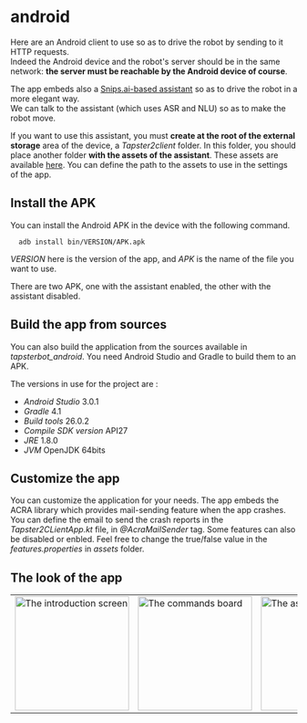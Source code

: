 # android

Here are an Android client to use so as to drive the robot by sending to it HTTP requests.  
Indeed the Android device and the robot's server should be in the same network: **the server must be reachable by the Android device of course**.

The app embeds also a [Snips.ai-based assistant](https://snips.ai/ "Snips.ai") so as to drive the robot in a more elegant way.  
We can talk to the assistant (which uses ASR and NLU) so as to make the robot move.  

If you want to use this assistant, you must **create at the root of the external storage** area of the device, a _Tapster2client_ folder. In this folder, you should place another folder **with the assets of the assistant**. These assets are available [here](https://github.com/pylapp/tapsterbot/tree/master/clients/chatbot-snips "Assets of the assistant"). You can define the path to the assets to use in the settings of the app.

## Install the APK

You can install the Android APK in the device with the following command.

```shell
  adb install bin/VERSION/APK.apk
```
_VERSION_ here is the version of the app, and _APK_ is the name of the file you want to use.

There are two APK, one with the assistant enabled, the other with the assistant disabled.

## Build the app from sources

You can also build the application from the sources available in _tapsterbot_android_.
You need Android Studio and Gradle to build them to an APK.

The versions in use for the project are :
  - _Android Studio_ 3.0.1
  - _Gradle_ 4.1
  - _Build tools_ 26.0.2
  - _Compile SDK version_ API27
  - _JRE_ 1.8.0
  - _JVM_ OpenJDK 64bits

## Customize the app

You can customize the application for your needs.
The app embeds the ACRA library which provides mail-sending feature when the app crashes.
You can define the email to send the crash reports in the _Tapster2CLientApp.kt_ file, in _@AcraMailSender_ tag.
Some features can also be disabled or enbled. Feel free to change the true/false value in the _features.properties_ in _assets_ folder.

## The look of the app

<table>
<tr>
<td>
<img src="https://github.com/pylapp/tapsterbot/blob/case/clients/android/doc/scren_captures/v1.0.0_en_intro1.png" alt="The introduction screen" title="Hello world ;-D" width="200">
</td>
<td>
<img src="https://github.com/pylapp/tapsterbot/blob/case/clients/android/doc/scren_captures/v1.0.0_en_commands_inuse.png" alt="The commands board" title="The commands board" width="200">
</td>
<td>
<img src="https://github.com/pylapp/tapsterbot/blob/case/clients/android/doc/scren_captures/v1.0.0_en_assistant.png" alt="The assistant board" title="The assistant board" width="200">
</td>
<td>
<img src="https://github.com/pylapp/tapsterbot/blob/case/clients/android/doc/scren_captures/v1.0.0_en_settings.png" alt="The settings screen" title="The settings screen" width="200">
</td>
<td>
<img src="https://github.com/pylapp/tapsterbot/blob/case/clients/android/doc/scren_captures/v1.0.0_en_licenses.png" alt="Some licenses" title="The licenses screen" width="200">
</td>
</tr>
</table>


